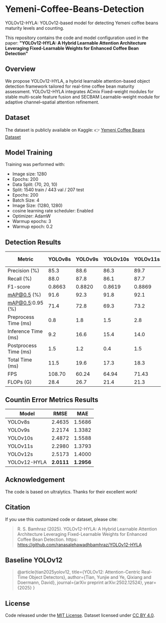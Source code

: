 # Yemeni-Coffee-Beans-Detection
YOLOv12-HYLA: YOLOv12-based model for detecting Yemeni coffee beans maturity levels and counting.

This repository contains the code and model configuration used in the paper:
**"YOLOv12-HYLA: A Hybrid Learnable Attention Architecture Leveraging Fixed-Learnable Weights for Enhanced Coffee Bean Detection"**

## Overview
We propose YOLOv12-HYLA, a hybrid learnable attention-based object detection framework tailored for real-time coffee bean maturity assessment. YOLOv12-HYLA integrates ACmix Fixed-weight modules for stable multi-scale feature fusion and SECBAM Learnable-weight module for adaptive channel–spatial attention refinement.

## Dataset
The dataset is publicly available on Kaggle:
👉 [Yemeni Coffee Beans Dataset](https://www.kaggle.com/datasets/merasaleh/yemeni-coffee-beans-detection)

## Model Training
Training was performed with:
- Image size: 1280
- Epochs: 200
- Data Split: (70, 20, 10)
- Split: 1540 train / 443 val / 207 test   
- Epochs: 200                 
- Batch Size: 4 
- Image Size: (1280, 1280)
- cosine learning rate scheduler: Enabled
- Optimizer: AdamW
- Warmup epochs: 3
- Warmup epoch: 0.2

## Detection Results

| Metric | YOLOv8s | YOLOv9s | YOLOv10s | YOLOv11s | YOLOv12s | YOLOv12-HYLA |
|--------|---------|---------|----------|----------|----------|---------------|
| Precision (%) | 85.3 | 88.6 | 86.3 | 89.7 | 89.7 | **91.6** |
| Recall (%) | 88.0 | 87.8 | 86.1 | 87.7 | 88.9 | **89.6** |
| F1-score | 0.8663 | 0.8820 | 0.8619 | 0.8869 | 0.8926 | **0.9058** |
| mAP@0.5 (%) | 91.6 | 92.3 | 91.8 | 92.1 | 93.1 | **94.8** |
| mAP@0.5:0.95 (%) | 71.4 | 72.8 | 69.3 | 73.2 | 72.6 | **74.1** |
| Preprocess Time (ms) | 0.8 | 1.8 | 1.5 | 2.8 | 1.3 | 1.7 |
| Inference Time (ms) | 9.2 | 16.6 | 15.4 | 14.0 | 17.0 | 15.3 |
| Postprocess Time (ms) | 1.5 | 1.2 | 0.4 | 1.5 | 1.6 | 1.1 |
| Total Time (ms) | 11.5 | 19.6 | 17.3 | 18.3 | 19.9 | 18.1 |
| FPS | 108.70 | 60.24 | 64.94 | 71.43 | 58.82 | 65.36 |
| FLOPs (G) | 28.4 | 26.7 | 21.4 | 21.3 | 21.2 | 22.4 |

## Countin Error Metrics Results

| Model | RMSE | MAE |
|-------|------|-----|
| YOLOv8s | 2.4635 | 1.5686 |
| YOLOv9s | 2.2174 | 1.3382 |
| YOLOv10s | 2.4872 | 1.5588 |
| YOLOv11s | 2.2980 | 1.3793 |
| YOLOv12s | 2.5173 | 1.4000 |
| YOLOv12-HYLA | **2.0111** | **1.2956** |

## Acknowledgement
The code is based on ultralytics. Thanks for their excellent work!

## Citation
If you use this customized code or dataset, please cite:
> R. S. Bamhraz (2025). YOLOv12-HYLA: A Hybrid Learnable Attention Architecture Leveraging Fixed-Learnable Weights for Enhanced Coffee Bean Detection. https: https://github.com/ranasalehawadhbamhraz/YOLOv12-HYLA
## Baseline YOLOv12
> @article{tian2025yolov12,
  title={YOLOv12: Attention-Centric Real-Time Object Detectors},
  author={Tian, Yunjie and Ye, Qixiang and Doermann, David},
  journal={arXiv preprint arXiv:2502.12524},
  year={2025}
}

## License
Code released under the [MIT License](LICENSE).
Dataset licensed under [CC BY 4.0](https://creativecommons.org/licenses/by/4.0/).

